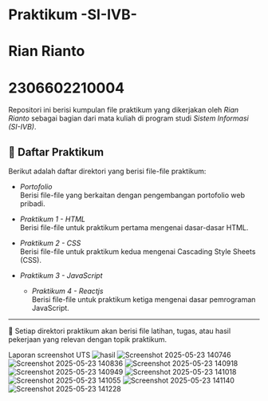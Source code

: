 # Praktikum -SI-IVB-
# Rian Rianto
# 2306602210004

Repositori ini berisi kumpulan file praktikum yang dikerjakan oleh *Rian Rianto* sebagai bagian dari mata kuliah di program studi *Sistem Informasi (SI-IVB)*.

## 📁 Daftar Praktikum

Berikut adalah daftar direktori yang berisi file-file praktikum:

- *Portofolio*  
  Berisi file-file yang berkaitan dengan pengembangan portofolio web pribadi.

- *Praktikum 1 - HTML*  
  Berisi file-file untuk praktikum pertama mengenai dasar-dasar HTML.

- *Praktikum 2 - CSS*  
  Berisi file-file untuk praktikum kedua mengenai Cascading Style Sheets (CSS).

- *Praktikum 3 - JavaScript*  
 

  - *Praktikum 4 - Reactjs*  
  Berisi file-file untuk praktikum ketiga mengenai dasar pemrograman JavaScript.

---

📌 Setiap direktori praktikum akan berisi file latihan, tugas, atau hasil pekerjaan yang relevan dengan topik praktikum.


Laporan screenshot UTS 
![hasil](https://github.com/user-attachments/assets/9e897d6b-0d3b-45dc-92a5-e4feba8e5a70)
![Screenshot 2025-05-23 140746](https://github.com/user-attachments/assets/3a3cb209-9c8a-4b11-b54c-99144043a1f8)
![Screenshot 2025-05-23 140836](https://github.com/user-attachments/assets/aa9e9f95-5031-48aa-8fcb-60ea6b937738)
![Screenshot 2025-05-23 140918](https://github.com/user-attachments/assets/b05d36e3-ff49-4b7f-a7d8-0486e71e91ef)
![Screenshot 2025-05-23 140949](https://github.com/user-attachments/assets/3391038b-155e-49e4-824d-2eb0fd2edd24)
![Screenshot 2025-05-23 141018](https://github.com/user-attachments/assets/81c1e686-27e5-410b-8a09-1577060d3737)
![Screenshot 2025-05-23 141055](https://github.com/user-attachments/assets/d633708d-0a12-46ea-9efd-4990adea4fe9)
![Screenshot 2025-05-23 141140](https://github.com/user-attachments/assets/15a772c6-7f16-4028-beed-745f94015fc7)
![Screenshot 2025-05-23 141228](https://github.com/user-attachments/assets/3609d5ed-ceed-41d7-9ce4-1a878cc927a7)











